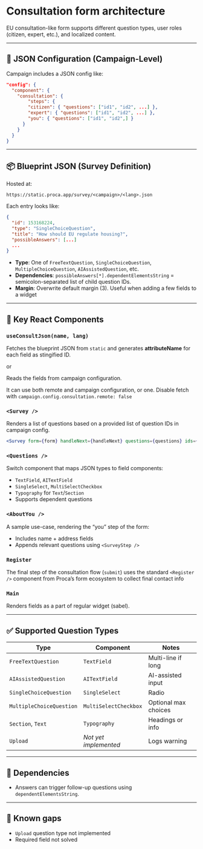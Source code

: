 # Consultation form architecture

EU consultation-like form supports different question types, user roles (citizen, expert, etc.), and localized content.

---

## 🔧 JSON Configuration (Campaign-Level)

Campaign includes a JSON config like:

```json
"config": {
  "component": {
    "consultation": {
        "steps": {
        "citizen": { "questions": ["id1", "id2", ...] },
        "expert": { "questions": ["id1", "id2", ...] },
        "you": { "questions": ["id1", "id2",] }
      }
    }
  }
}
```

---

## 📦 Blueprint JSON (Survey Definition)

Hosted at:

```
https://static.proca.app/survey/<campaign>/<lang>.json
```

Each entry looks like:

```json
{
  "id": 153168224,
  "type": "SingleChoiceQuestion",
  "title": "How should EU regulate housing?",
  "possibleAnswers": [...]
  ...
}
```

- **Type**: One of `FreeTextQuestion`, `SingleChoiceQuestion`, `MultipleChoiceQuestion`, `AIAssistedQuestion`, etc.
- **Dependencies**: `possibleAnswers[*].dependentElementsString` = semicolon-separated list of child question IDs.
- **Margin**: Overwrite default margin (3). Useful when adding a few fields to a widget

---

## 🧩 Key React Components

### `useConsultJson(name, lang)`

Fetches the blueprint JSON from `static` and generates **attributeName** for each field as stingified ID.

or

Reads the fields from campaign configuration.

It can use both remote and campaign configuration, or one. Disable fetch with `campaign.config.consultation.remote: false`

### `<Survey />`

Renders a list of questions based on a provided list of question IDs in campaign config.

```jsx
<Survey form={form} handleNext={handleNext} questions={questions} ids={qids} />
```

### `<Questions />`

Switch component that maps JSON types to field components:

- `TextField`, `AITextField`
- `SingleSelect`, `MultiSelectCheckbox`
- `Typography` for `Text`/`Section`
- Supports dependent questions

### `<AboutYou />`

A sample use-case, rendering the “you” step of the form:

- Includes name + address fields
- Appends relevant questions using `<SurveyStep />`

### `Register`

The final step of the consultation flow (`submit`) uses the standard `<Register />` component from Proca’s form ecosystem to collect final contact info

### `Main`

Renders fields as a part of regular widget (sabel).

---

## ✅ Supported Question Types

| Type                     | Component             | Notes                |
| ------------------------ | --------------------- | -------------------- |
| `FreeTextQuestion`       | `TextField`           | Multi-line if long   |
| `AIAssistedQuestion`     | `AITextField`         | AI-assisted input    |
| `SingleChoiceQuestion`   | `SingleSelect`        | Radio                |
| `MultipleChoiceQuestion` | `MultiSelectCheckbox` | Optional max choices |
| `Section`, `Text`        | `Typography`          | Headings or info     |
| `Upload`                 | _Not yet implemented_ | Logs warning         |

---

## 🧠 Dependencies

- Answers can trigger follow-up questions using `dependentElementsString`.

---

## 📌 Known gaps

- `Upload` question type not implemented
- Required field not solved
